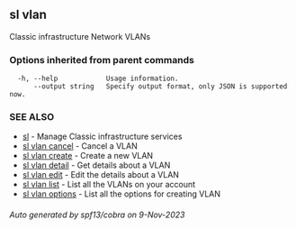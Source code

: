 ## sl vlan

Classic infrastructure Network VLANs

### Options inherited from parent commands

```
  -h, --help            Usage information.
      --output string   Specify output format, only JSON is supported now.
```

### SEE ALSO

* [sl](sl.md)	 - Manage Classic infrastructure services
* [sl vlan cancel](sl_vlan_cancel.md)	 - Cancel a VLAN
* [sl vlan create](sl_vlan_create.md)	 - Create a new VLAN
* [sl vlan detail](sl_vlan_detail.md)	 - Get details about a VLAN
* [sl vlan edit](sl_vlan_edit.md)	 - Edit the details about a VLAN
* [sl vlan list](sl_vlan_list.md)	 - List all the VLANs on your account
* [sl vlan options](sl_vlan_options.md)	 - List all the options for creating VLAN

###### Auto generated by spf13/cobra on 9-Nov-2023
